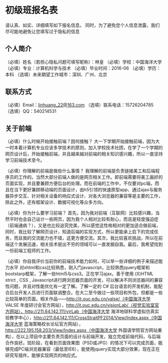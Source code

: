 # 初级班报名表

请认真、如实、详细填写如下报名信息。
同时，为了避免您个人信息泄露，我们尽可能地避免让您填写过于隐私的信息

## 个人简介

（必填）姓名（若担心隐私问题可填写昵称）：林皇
（必填）学校：中国海洋大学
（必填）专业：计算机科学与技术
（必填）毕业时间：2016-06
（必填）学历：本科
（选填）未来期望工作城市：深圳、广州、北京

## 联系方式

（必填）Email：linhuang_22@163.com
（选填）联系电话：15726204785
（选填）QQ：540214531

## 关于前端

（必填）什么时候开始接触前端？因何接触？
  大一下学期开始接触前端，因为大一时本着计算机专业应该多学技术的原则，加入学校技术社团，在学了一个学期的网页设计后，开始接触前端，并且越来越对前端的相关知识感兴趣，所以一直坚持学习前端技术至今。

（必填）你理解的前端是做些什么事情？
  我理解的前端是负责链接美工和后端程序员的工作的。当然大部分前端人做的是网页相关工作。即前端需要将美工画好的页面实现，并且要兼顾方便后台的处理。而在前端的工作中，不仅要对pc端，而且在当下更好兼顾移动端的页面设计，由h5引领的快速原型app、通过ajax与服务器异步交互、针对相关设备的响应式设计、对各大浏览器的兼容等是主要的工作，除此之外，还有框架设计、数据可视化等众多方向。
  
（必填）你为什么要学习前端？
  首先，因为我对前端（互联网）比较感兴趣，当然平时也会自己设计一些网页，因为我个人相对比较有耐心，而且是轻度强迫症（前端通病？），又是也比较追究完美，所以感觉这性格相对的更加适合做前端，同时，我比较了解网页设计，知道后端的实现方式，所以更能承上启下的完成任务，而且我的交流能力也不错，这更方便交流。其次，我比较喜欢挑战，所以在前端这个发展迅速，相关技术层出不穷的领域可以一直发掘自我。最后，我希望找到一份前端工程师的工作。
  
（必填）你自我评价当前你的前端技术能力如何，可以举一些详细的例子来描述能力水平
  对xhtml和css比较熟悉，刚入门javascript，比较熟悉jquery框架和bootstarp框架，了解一些html5与css3。正在学习ajax。善于使用 (X)HTML strict , CSS , Javascript进行跨浏览器页面的开发，可以解决不同浏览器间的兼容性问题，并且对性能优化有一定了解。了解一定的  C# 后台语言的开发机制，能配合后台开发人员进行页面联调整合。在大二至今做过一些项目和外包，但都是一些比较简单的页面。相关作品——http://it.ouc.edu.cn/valse/（中国海洋大学 VALSE 年度研讨会官方网站），http://it.ouc.edu.cn/visionLab/（视觉实验室官方网站），http://211.64.142.111/virLab（中国海洋大学 海洋地球科学虚拟仿真实验教学中心），http://211.64.142.111/CrossStraitPF2014/View/Index.aspx（中国海洋大学 蓝海策略校长论坛官方网站），http://222.195.158.203/View/Index.aspx（中国海洋大学 外国语学院官方网站重构），在以上项目中主要负责页面的设计与前端开发，独立完成前端代码，与后端合作良好。现阶段，在看到页面效果图（PSD或JPG）的情况下可以完成页面，能够完成PC端浏览器兼容（最低至IE6），能使用jquery实现大部分效果，现在正在研究写插件。能够实现网页的响应式。

